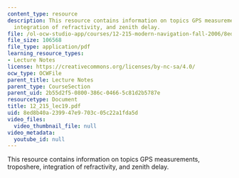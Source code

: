 ```yaml
---
content_type: resource
description: This resource contains information on topics GPS measurements, troposhere,
  integration of refractivity, and zenith delay.
file: /ol-ocw-studio-app/courses/12-215-modern-navigation-fall-2006/8ed8b40a239947e9703c05c22a1fda5d_12_215_lec19.pdf
file_size: 106568
file_type: application/pdf
learning_resource_types:
- Lecture Notes
license: https://creativecommons.org/licenses/by-nc-sa/4.0/
ocw_type: OCWFile
parent_title: Lecture Notes
parent_type: CourseSection
parent_uid: 2b55d2f5-0800-386c-0466-5c81d2b5787e
resourcetype: Document
title: 12_215_lec19.pdf
uid: 8ed8b40a-2399-47e9-703c-05c22a1fda5d
video_files:
  video_thumbnail_file: null
video_metadata:
  youtube_id: null
---
```

This resource contains information on topics GPS measurements, troposhere, integration of refractivity, and zenith delay.